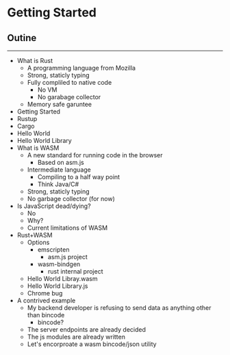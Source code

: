 # Getting Started
## Outine
---
- What is Rust
  - A programming language from Mozilla
  - Strong, staticly typing
  - Fully compliled to native code
    - No VM
    - No garabage collector
  - Memory safe garuntee
- Getting Started
 - Rustup
 - Cargo
 - Hello World
 - Hello World Library
- What is WASM
  - A new standard for running code in the browser
    - Based on asm.js
  - Intermediate language
    - Compiling to a half way point
    - Think Java/C# 
  - Strong, staticly typing
  - No garbage collector (for now)
- Is JavaScript dead/dying?
  - No
  - Why?
  - Current limitations of WASM
- Rust+WASM
  - Options
    - emscripten
      - asm.js project
    - wasm-bindgen
      - rust internal project
  - Hello World Libray.wasm
  - Hello World Library.js
  - Chrome bug
- A contrived example
  - My backend developer is refusing to send data as anything other than bincode
    - bincode?
  - The server endpoints are already decided
  - The js modules are already written
  - Let's encorproate a wasm bincode/json utility